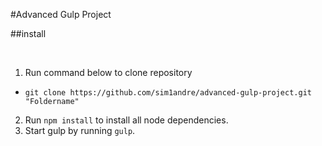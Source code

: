 #Advanced Gulp Project

##install

<br/>

1. Run command below to clone repository
  * `git clone https://github.com/sim1andre/advanced-gulp-project.git "Foldername"`
2. Run `npm install` to install all node dependencies.
3. Start gulp by running `gulp`.
